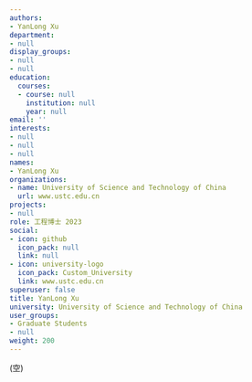 ```yaml
---
authors:
- YanLong Xu
department:
- null
display_groups:
- null
- null
education:
  courses:
  - course: null
    institution: null
    year: null
email: ''
interests:
- null
- null
- null
names:
- YanLong Xu
organizations:
- name: University of Science and Technology of China
  url: www.ustc.edu.cn
projects:
- null
role: 工程博士 2023
social:
- icon: github
  icon_pack: null
  link: null
- icon: university-logo
  icon_pack: Custom_University
  link: www.ustc.edu.cn
superuser: false
title: YanLong Xu
university: University of Science and Technology of China
user_groups:
- Graduate Students
- null
weight: 200
---
```


(空)
